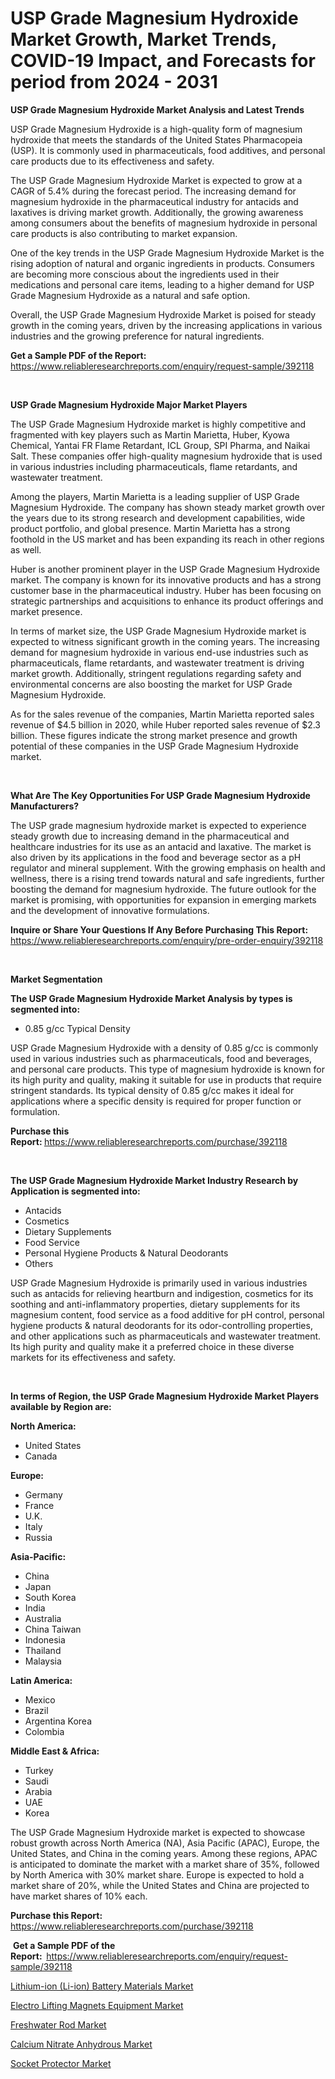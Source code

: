 <p><h1>USP Grade Magnesium Hydroxide Market Growth, Market Trends, COVID-19 Impact, and Forecasts for period from 2024 - 2031</h1></p><p><strong>USP Grade Magnesium Hydroxide Market Analysis and Latest Trends</strong></p>
<p><p>USP Grade Magnesium Hydroxide is a high-quality form of magnesium hydroxide that meets the standards of the United States Pharmacopeia (USP). It is commonly used in pharmaceuticals, food additives, and personal care products due to its effectiveness and safety.</p><p>The USP Grade Magnesium Hydroxide Market is expected to grow at a CAGR of 5.4% during the forecast period. The increasing demand for magnesium hydroxide in the pharmaceutical industry for antacids and laxatives is driving market growth. Additionally, the growing awareness among consumers about the benefits of magnesium hydroxide in personal care products is also contributing to market expansion.</p><p>One of the key trends in the USP Grade Magnesium Hydroxide Market is the rising adoption of natural and organic ingredients in products. Consumers are becoming more conscious about the ingredients used in their medications and personal care items, leading to a higher demand for USP Grade Magnesium Hydroxide as a natural and safe option.</p><p>Overall, the USP Grade Magnesium Hydroxide Market is poised for steady growth in the coming years, driven by the increasing applications in various industries and the growing preference for natural ingredients.</p></p>
<p><strong>Get a Sample PDF of the Report:&nbsp;</strong> <a href="https://www.reliableresearchreports.com/enquiry/request-sample/392118">https://www.reliableresearchreports.com/enquiry/request-sample/392118</a></p>
<p>&nbsp;</p>
<p><strong>USP Grade Magnesium Hydroxide Major Market Players</strong></p>
<p><p>The USP Grade Magnesium Hydroxide market is highly competitive and fragmented with key players such as Martin Marietta, Huber, Kyowa Chemical, Yantai FR Flame Retardant, ICL Group, SPI Pharma, and Naikai Salt. These companies offer high-quality magnesium hydroxide that is used in various industries including pharmaceuticals, flame retardants, and wastewater treatment.</p><p>Among the players, Martin Marietta is a leading supplier of USP Grade Magnesium Hydroxide. The company has shown steady market growth over the years due to its strong research and development capabilities, wide product portfolio, and global presence. Martin Marietta has a strong foothold in the US market and has been expanding its reach in other regions as well.</p><p>Huber is another prominent player in the USP Grade Magnesium Hydroxide market. The company is known for its innovative products and has a strong customer base in the pharmaceutical industry. Huber has been focusing on strategic partnerships and acquisitions to enhance its product offerings and market presence.</p><p>In terms of market size, the USP Grade Magnesium Hydroxide market is expected to witness significant growth in the coming years. The increasing demand for magnesium hydroxide in various end-use industries such as pharmaceuticals, flame retardants, and wastewater treatment is driving market growth. Additionally, stringent regulations regarding safety and environmental concerns are also boosting the market for USP Grade Magnesium Hydroxide.</p><p>As for the sales revenue of the companies, Martin Marietta reported sales revenue of $4.5 billion in 2020, while Huber reported sales revenue of $2.3 billion. These figures indicate the strong market presence and growth potential of these companies in the USP Grade Magnesium Hydroxide market.</p></p>
<p>&nbsp;</p>
<p><strong>What Are The Key Opportunities For USP Grade Magnesium Hydroxide Manufacturers?</strong></p>
<p><p>The USP grade magnesium hydroxide market is expected to experience steady growth due to increasing demand in the pharmaceutical and healthcare industries for its use as an antacid and laxative. The market is also driven by its applications in the food and beverage sector as a pH regulator and mineral supplement. With the growing emphasis on health and wellness, there is a rising trend towards natural and safe ingredients, further boosting the demand for magnesium hydroxide. The future outlook for the market is promising, with opportunities for expansion in emerging markets and the development of innovative formulations.</p></p>
<p><strong>Inquire or Share Your Questions If Any Before Purchasing This Report:</strong> <a href="https://www.reliableresearchreports.com/enquiry/pre-order-enquiry/392118">https://www.reliableresearchreports.com/enquiry/pre-order-enquiry/392118</a></p>
<p>&nbsp;</p>
<p><strong>Market Segmentation</strong></p>
<p><strong>The USP Grade Magnesium Hydroxide Market Analysis by types is segmented into:</strong></p>
<p><ul><li>0.85 g/cc Typical Density</li></ul></p>
<p><p>USP Grade Magnesium Hydroxide with a density of 0.85 g/cc is commonly used in various industries such as pharmaceuticals, food and beverages, and personal care products. This type of magnesium hydroxide is known for its high purity and quality, making it suitable for use in products that require stringent standards. Its typical density of 0.85 g/cc makes it ideal for applications where a specific density is required for proper function or formulation.</p></p>
<p><strong>Purchase this Report:&nbsp;</strong><a href="https://www.reliableresearchreports.com/purchase/392118">https://www.reliableresearchreports.com/purchase/392118</a></p>
<p>&nbsp;</p>
<p><strong>The USP Grade Magnesium Hydroxide Market Industry Research by Application is segmented into:</strong></p>
<p><ul><li>Antacids</li><li>Cosmetics</li><li>Dietary Supplements</li><li>Food Service</li><li>Personal Hygiene Products & Natural Deodorants</li><li>Others</li></ul></p>
<p><p>USP Grade Magnesium Hydroxide is primarily used in various industries such as antacids for relieving heartburn and indigestion, cosmetics for its soothing and anti-inflammatory properties, dietary supplements for its magnesium content, food service as a food additive for pH control, personal hygiene products & natural deodorants for its odor-controlling properties, and other applications such as pharmaceuticals and wastewater treatment. Its high purity and quality make it a preferred choice in these diverse markets for its effectiveness and safety.</p></p>
<p>&nbsp;</p>
<p><strong>In terms of Region, the USP Grade Magnesium Hydroxide Market Players available by Region are:</strong></p>
<p>
    <p> <strong> North America: </strong>
        <ul>
            <li>United States</li>
            <li>Canada</li>
        </ul>
        </p> 
    <p> <strong> Europe: </strong>
        <ul>
            <li>Germany</li>
            <li>France</li>
            <li>U.K.</li>
            <li>Italy</li>
            <li>Russia</li>
        </ul>
        </p> 
    <p> <strong> Asia-Pacific: </strong>
        <ul>
            <li>China</li>
            <li>Japan</li>
            <li>South Korea</li>
            <li>India</li>
            <li>Australia</li>
            <li>China Taiwan</li>
            <li>Indonesia</li>
            <li>Thailand</li>
            <li>Malaysia</li>
        </ul>
        </p> 
    <p> <strong> Latin America: </strong>
        <ul>
            <li>Mexico</li>
            <li>Brazil</li>
            <li>Argentina Korea</li>
            <li>Colombia</li>
        </ul>
        </p> 
    <p> <strong> Middle East & Africa: </strong>
        <ul>
            <li>Turkey</li>
            <li>Saudi</li>
            <li>Arabia</li>
            <li>UAE</li>
            <li>Korea</li>
        </ul>
    </p>
    </p>
<p><p>The USP Grade Magnesium Hydroxide market is expected to showcase robust growth across North America (NA), Asia Pacific (APAC), Europe, the United States, and China in the coming years. Among these regions, APAC is anticipated to dominate the market with a market share of 35%, followed by North America with 30% market share. Europe is expected to hold a market share of 20%, while the United States and China are projected to have market shares of 10% each.</p></p>
<p><strong>Purchase this Report: </strong><a href="https://www.reliableresearchreports.com/purchase/392118">https://www.reliableresearchreports.com/purchase/392118</a></p>
<p>&nbsp;<strong>Get a Sample PDF of the Report:&nbsp;&nbsp;</strong><a href="https://www.reliableresearchreports.com/enquiry/request-sample/392118">https://www.reliableresearchreports.com/enquiry/request-sample/392118</a></p>
<p><strong></strong></p>
<p><p><a href="https://fuschia-pecorino-a6d.notion.site/Insights-into-Lithium-ion-Li-ion-Battery-Materials-Market-Size-Analysing-Market-Share-Trends-an-a89109a1751c41b49409ac35fc907e41">Lithium-ion (Li-ion) Battery Materials Market</a></p><p><a href="https://changeable-paste-463.notion.site/Electro-Lifting-Magnets-Equipment-Market-Size-Growth-Outlook-from-2024-to-2031-projecting-at-Marke-79c2637c350a495987d641d2f8711640">Electro Lifting Magnets Equipment Market</a></p><p><a href="https://view.publitas.com/reportprime-1/freshwater-rod-market-size-market-share-and-global-market-analysis-report-2024-2031/">Freshwater Rod Market</a></p><p><a href="https://github.com/seekum/Market-Research-Report-List-1/blob/main/calcium-nitrate-anhydrous-market.md">Calcium Nitrate Anhydrous Market</a></p><p><a href="https://view.publitas.com/reportprime-1/socket-protector-market-size-2024-2031-global-industrial-analysis-key-geographical-regions-market-share-top-key-players-product-types-and-forecast-research-report/">Socket Protector Market</a></p></p>